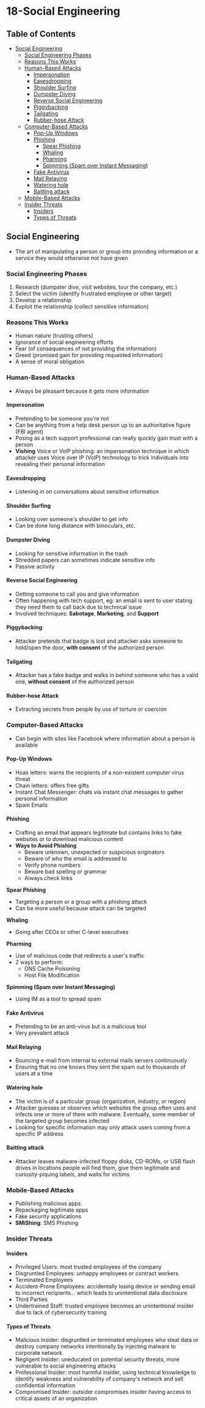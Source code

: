 # 18-Social Engineering

## Table of Contents

* [Social Engineering](18-social_engineering.md#social-engineering)
  * [Social Engineering Phases](18-social_engineering.md#social-engineering-phases)
  * [Reasons This Works](18-social_engineering.md#reasons-this-works)
  * [Human-Based Attacks](18-social_engineering.md#human-based-attacks)
    * [Impersonation](18-social_engineering.md#impersonation)
    * [Eavesdropping](18-social_engineering.md#eavesdropping)
    * [Shoulder Surfing](18-social_engineering.md#shoulder-surfing)
    * [Dumpster Diving](18-social_engineering.md#dumpster-diving)
    * [Reverse Social Engineering](18-social_engineering.md#reverse-social-engineering)
    * [Piggybacking](18-social_engineering.md#piggybacking)
    * [Tailgating](18-social_engineering.md#tailgating)
    * [Rubber-hose Attack](18-social_engineering.md#rubber-hose-attack)
  * [Computer-Based Attacks](18-social_engineering.md#computer-based-attacks)
    * [Pop-Up Windows](18-social_engineering.md#pop-up-windows)
    * [Phishing](18-social_engineering.md#phishing)
      * [Spear Phishing](18-social_engineering.md#spear-phishing)
      * [Whaling](18-social_engineering.md#whaling)
      * [Pharming](18-social_engineering.md#pharming)
      * [Spimming \(Spam over Instant Messaging\)](18-social_engineering.md#spimming-spam-over-instant-messaging)
    * [Fake Antivirus](18-social_engineering.md#fake-antivirus)
    * [Mail Relaying](18-social_engineering.md#mail-relaying)
    * [Watering hole](18-social_engineering.md#watering-hole)
    * [Baitting attack](18-social_engineering.md#baitting-attack)
  * [Mobile-Based Attacks](18-social_engineering.md#mobile-based-attacks)
  * [Insider Threats](18-social_engineering.md#insider-threats)
    * [Insiders](18-social_engineering.md#insiders)
    * [Types of Threats](18-social_engineering.md#types-of-threats)

## Social Engineering

* The art of manipulating a person or group into providing information or a service they would otherwise not have given

### Social Engineering Phases

1. Research \(dumpster dive, visit websites, tour the company, etc.\)
2. Select the victim \(identify frustrated employee or other target\)
3. Develop a relationship
4. Exploit the relationship \(collect sensitive information\)

### Reasons This Works

* Human nature \(trusting others\)
* Ignorance of social engineering efforts
* Fear \(of consequences of not providing the information\)
* Greed \(promised gain for providing requested information\)
* A sense of moral obligation

### Human-Based Attacks

* Always be pleasant because it gets more information

#### Impersonation

* Pretending to be someone you're not
* Can be anything from a help desk person up to an authoritative figure \(FBI agent\)
* Posing as a tech support professional can really quickly gain trust with a person
* **Vishing** Voice or VoIP phishing: an impersonation technique in which attacker uses Voice over IP \(VoIP\) technology to trick individuals into revealing their personal information

#### Eavesdropping

* Listening in on conversations about sensitive information

#### Shoulder Surfing

* Looking over someone's shoulder to get info
* Can be done long distance with binoculars, etc.

#### Dumpster Diving

* Looking for sensitive information in the trash
* Shredded papers can sometimes indicate sensitive info
* Passive activity

#### Reverse Social Engineering

* Getting someone to call you and give information
* Often happening with tech support, eg: an email is sent to user stating they need them to call back due to technical issue
* Involved techniques: **Sabotage**, **Marketing**, and **Support**

#### Piggybacking

* Attacker pretends that badge is lost and attacker asks someone to hold/open the door, **with consent** of the authorized person

#### Tailgating

* Attacker has a fake badge and walks in behind someone who has a valid one, **without consent** of the authorized person

#### Rubber-hose Attack

* Extracting secrets from people by use of torture or coercion

### Computer-Based Attacks

* Can begin with sites like Facebook where information about a person is available

#### Pop-Up Windows

* Hoax letters: warns the recipients of a non-existent computer virus threat
* Chain letters: offers free gifts
* Instant Chat Messenger: chats via instant chat messages to gather personal information
* Spam Emails

#### Phishing

* Crafting an email that appears legitimate but contains links to fake websites or to download malicious content
* **Ways to Avoid Phishing**
  * Beware unknown, unexpected or suspicious originators
  * Beware of who the email is addressed to
  * Verify phone numbers
  * Beware bad spelling or grammar
  * Always check links

**Spear Phishing**

* Targeting a person or a group with a phishing attack
* Can be more useful because attack can be targeted

**Whaling**

* Going after CEOs or other C-level executives

**Pharming**

* Use of malicious code that redirects a user's traffic
* 2 ways to perform:
  * DNS Cache Poisoning
  * Host File Modification

**Spimming \(Spam over Instant Messaging\)**

* Using IM as a tool to spread spam

#### Fake Antivirus

* Pretending to be an anti-virus but is a malicious tool
* Very prevalent attack

#### Mail Relaying

* Bouncing e-mail from internal to external mails servers continuously
* Ensuring that no one knows they sent the spam out to thousands of users at a time

#### Watering hole

* The victim is of a particular group \(organization, industry, or region\)
* Attacker guesses or observes which websites the group often uses and infects one or more of them with malware. Eventually, some member of the targeted group becomes infected
* Looking for specific information may only attack users coming from a specific IP address

#### Baitting attack

* Attacker leaves malware-infected floppy disks, CD-ROMs, or USB flash drives in locations people will find them, give them legitimate and curiosity-piquing labels, and waits for victims

### Mobile-Based Attacks

* Publishing malicious apps
* Repackaging legitimate apps
* Fake security applications
* **SMiShing**: SMS Phishing

### Insider Threats

#### Insiders

* Privileged Users: most trusted employees of the company
* Disgruntled Employees: unhappy employees or contract workers
* Terminated Employees
* Accident-Prone Employees: accidentally losing device or sending email to incorrect recipients... which leads to unintentional data disclosure
* Third Parties
* Undertrained Staff: trusted employee becomes an unintentional insider due to lack of cybersecurity training

#### Types of Threats

* Malicious insider: disgruntled or terminated employees who steal data or destroy company networks intentionally by injecting malware to corporate network
* Negligent Insider: uneducated on potential security threats, more vulnerable to social engineering attacks
* Professional Insider: most harmful insider, using technical knowledge to identify weakness and vulnerability of company's network and sell confidential information
* Compromised Insider: outsider compromises insider having access to critical assets of an organization

